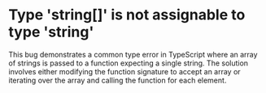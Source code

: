 # Type 'string[]' is not assignable to type 'string'
This bug demonstrates a common type error in TypeScript where an array of strings is passed to a function expecting a single string. The solution involves either modifying the function signature to accept an array or iterating over the array and calling the function for each element.